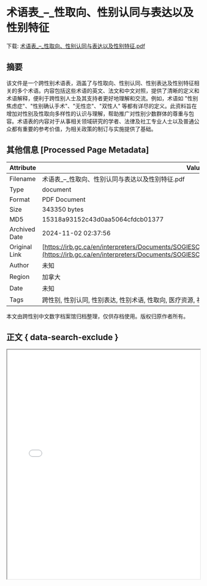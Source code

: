 # 术语表_–_性取向、性别认同与表达以及性别特征

<!-- tcd_download_link -->
下载: <a href="术语表_–_性取向、性别认同与表达以及性别特征.pdf" download>术语表_–_性取向、性别认同与表达以及性别特征.pdf</a>
<!-- tcd_download_link_end -->

## 摘要

<!-- tcd_abstract -->
该文件是一个跨性别术语表，涵盖了与性取向、性别认同、性别表达及性别特征相关的多个术语。内容包括这些术语的英文、法文和中文对照，提供了清晰的定义和术语解释，便利于跨性别人士及其支持者更好地理解和交流。例如，术语如 "性别焦虑症"、"性别确认手术"、"无性恋"、"双性人" 等都有详尽的定义。此资料旨在增加对性别及性取向多样性的认识与理解，帮助推广对性别少数群体的尊重与包容。术语表的内容对于从事相关领域研究的学者、法律及社工专业人士以及普通公众都有重要的参考价值，为相关政策的制订与实施提供了基础。

<!-- tcd_abstract_end -->

## 其他信息 [Processed Page Metadata]

| Attribute       | Value                                  |
|-----------------|----------------------------------------|
| Filename        | 术语表_–_性取向、性别认同与表达以及性别特征.pdf                             |
| Type            | document                                 |
| Format          | PDF Document                               |
| Size            | 343350 bytes                           |
| MD5             | 15318a93152c43d0aa5064cfdcb01377                                  |
| Archived Date   | 2024-11-02 02:37:56                             |
| Original Link   | [https://irb.gc.ca/en/interpreters/Documents/SOGIESC_Glossaries/SOGIESC_List_of_Terms_Mandarin.pdf](https://irb.gc.ca/en/interpreters/Documents/SOGIESC_Glossaries/SOGIESC_List_of_Terms_Mandarin.pdf)                         |
| Author          | 未知                               |
| Region          | 加拿大                               |
| Date            | 未知                                 |
| Tags            | 跨性别, 性别认同, 性别表达, 性别术语, 性取向, 医疗资源, 社会科学, 法律政策                                 |

本文由跨性别中文数字档案馆归档整理，仅供存档使用。版权归原作者所有。


## 正文 { data-search-exclude }

<!-- tcd_main_text -->
<iframe src="../术语表_–_性取向、性别认同与表达以及性别特征.pdf" width="100%" height="600px">
    <p>无法显示PDF，请下载查看。</p>
</iframe>
<!-- tcd_main_text_end -->

